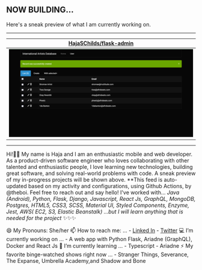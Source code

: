 ## NOW BUILDING...

Here's a sneak preview of what I am currently working on.

---

| [HajaSChilds/flask-admin](https://github.com/HajaSChilds/flask-admin) |
| :-: |
| <a href="https://github.com/HajaSChilds/flask-admin"><img src="https://github.com/HajaSChilds/flask-admin/raw/master/DISPLAY.jpg" alt="HajaSChilds/flask-admin" title="HajaSChilds/flask-admin" width="NaN" height="NaN"></a> |



---

Hi!👋🏽  My name is Haja and I am an enthusiastic mobile and web developer. As a product-driven software engineer who loves collaborating with other talented and enthusiastic people, I love learning new technologies, building great software, and solving real-world problems with code.  A sneak preview of my in-progress projects will be shown above. **This feed is auto-updated based on my activity and configurations, using Github Actions, by @theboi.  Feel free to reach out and say hello!
I've worked with... *Java (Android), Python, Flask, Django, Javascript, React Js, GraphQL, MongoDB, Postgres, HTML5, CSS3, SCSS, Material UI, Styled Components, Enzyme, Jest, AWS( EC2, S3, Elastic Beanstalk) ...but I will learn anything that is needed for the project* ✨✨✨

😄 My Pronouns: She/her
📫 How to reach me: ... - [Linked In](https://www.linkedin.com/in/haja-childs-dev-md/) - [Twitter](https://twitter.com/tech_natural)
💻 I’m currently working on ... - A web app with Python Flask, Ariadne (GraphQL), Docker and React Js
🌱 I’m currently learning ... - Typescript - Ariadne
⚡ My favorite binge-watched shows right now ... - Stranger Things, Severance, The Expanse, Umbrella Academy,and Shadow and Bone